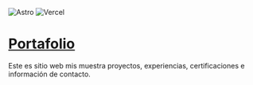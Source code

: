 ![Astro](https://img.shields.io/badge/astro-%232C2052.svg?style=flat&logo=astro&logoColor=white) ![Vercel](https://img.shields.io/badge/vercel-%23000000.svg?style=flat&logo=vercel&logoColor=white)

# [Portafolio](https://porfolio-sigma-neon-72.vercel.app)

Este es sitio web mis muestra proyectos, experiencias, certificaciones e información de contacto.
